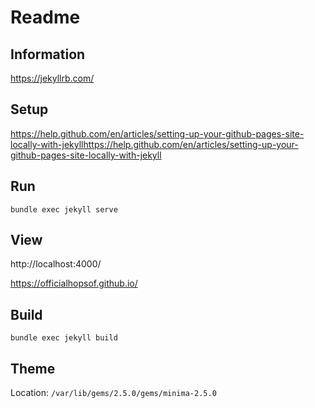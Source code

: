 # Readme


## Information

https://jekyllrb.com/

## Setup

https://help.github.com/en/articles/setting-up-your-github-pages-site-locally-with-jekyllhttps://help.github.com/en/articles/setting-up-your-github-pages-site-locally-with-jekyll

## Run

`bundle exec jekyll serve`

## View

http://localhost:4000/

https://officialhopsof.github.io/


## Build

`bundle exec jekyll build`

## Theme

Location: `/var/lib/gems/2.5.0/gems/minima-2.5.0`
